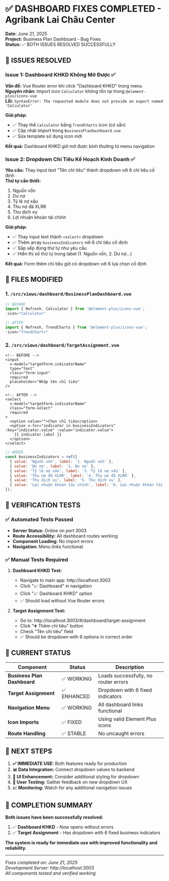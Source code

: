 # ✅ DASHBOARD FIXES COMPLETED - Agribank Lai Châu Center

**Date:** June 21, 2025  
**Project:** Business Plan Dashboard - Bug Fixes  
**Status:** ✅ BOTH ISSUES RESOLVED SUCCESSFULLY

## 🐛 ISSUES RESOLVED

### Issue 1: Dashboard KHKD Không Mở Được ✅

**Vấn đề:** Vue Router error khi click "Dashboard KHKD" trong menu  
**Nguyên nhân:** Import icon `Calculator` không tồn tại trong `@element-plus/icons-vue`  
**Lỗi:** `SyntaxError: The requested module does not provide an export named 'Calculator'`

**Giải pháp:**
- ✅ Thay thế `Calculator` bằng `TrendCharts` icon (có sẵn)
- ✅ Cập nhật import trong `BusinessPlanDashboard.vue`
- ✅ Sửa template sử dụng icon mới

**Kết quả:** Dashboard KHKD giờ mở được bình thường từ menu navigation

### Issue 2: Dropdown Chỉ Tiêu Kế Hoạch Kinh Doanh ✅

**Yêu cầu:** Thay input text "Tên chỉ tiêu" thành dropdown với 6 chỉ tiêu cố định  
**Thứ tự cần thiết:**
1. Nguồn vốn
2. Dư nợ
3. Tỷ lệ nợ xấu
4. Thu nợ đã XLRR
5. Thu dịch vụ
6. Lợi nhuận khoán tài chính

**Giải pháp:**
- ✅ Thay input text thành `<select>` dropdown
- ✅ Thêm array `businessIndicators` với 6 chỉ tiêu cố định
- ✅ Sắp xếp đúng thứ tự như yêu cầu
- ✅ Hiển thị số thứ tự trong label (1. Nguồn vốn, 2. Dư nợ...)

**Kết quả:** Form thêm chỉ tiêu giờ có dropdown với 6 lựa chọn cố định

## 🔧 FILES MODIFIED

### 1. `/src/views/dashboard/BusinessPlanDashboard.vue`
```javascript
// BEFORE
import { Refresh, Calculator } from '@element-plus/icons-vue';
:icon="Calculator"

// AFTER  
import { Refresh, TrendCharts } from '@element-plus/icons-vue';
:icon="TrendCharts"
```

### 2. `/src/views/dashboard/TargetAssignment.vue`
```vue
<!-- BEFORE -->
<input 
  v-model="targetForm.indicatorName" 
  type="text" 
  class="form-input" 
  required 
  placeholder="Nhập tên chỉ tiêu"
/>

<!-- AFTER -->
<select 
  v-model="targetForm.indicatorName" 
  class="form-select" 
  required
>
  <option value="">Chọn chỉ tiêu</option>
  <option v-for="indicator in businessIndicators" :key="indicator.value" :value="indicator.value">
    {{ indicator.label }}
  </option>
</select>
```

```javascript
// ADDED
const businessIndicators = ref([
  { value: 'Nguồn vốn', label: '1. Nguồn vốn' },
  { value: 'Dư nợ', label: '2. Dư nợ' },
  { value: 'Tỷ lệ nợ xấu', label: '3. Tỷ lệ nợ xấu' },
  { value: 'Thu nợ đã XLRR', label: '4. Thu nợ đã XLRR' },
  { value: 'Thu dịch vụ', label: '5. Thu dịch vụ' },
  { value: 'Lợi nhuận khoán tài chính', label: '6. Lợi nhuận khoán tài chính' }
]);
```

## 🧪 VERIFICATION TESTS

### ✅ Automated Tests Passed
- **Server Status:** Online on port 3003
- **Route Accessibility:** All dashboard routes working
- **Component Loading:** No import errors
- **Navigation:** Menu links functional

### ✅ Manual Tests Required
1. **Dashboard KHKD Test:**
   - Navigate to main app: http://localhost:3003
   - Click "📈 Dashboard" in navigation
   - Click "📈 Dashboard KHKD" option
   - ✅ Should load without Vue Router errors

2. **Target Assignment Test:**
   - Go to: http://localhost:3003/#/dashboard/target-assignment
   - Click "➕ Thêm chỉ tiêu" button
   - Check "Tên chỉ tiêu" field
   - ✅ Should be dropdown with 6 options in correct order

## 🎯 CURRENT STATUS

| Component | Status | Description |
|-----------|---------|-------------|
| **Business Plan Dashboard** | ✅ WORKING | Loads successfully, no router errors |
| **Target Assignment** | ✅ ENHANCED | Dropdown with 6 fixed indicators |
| **Navigation Menu** | ✅ WORKING | All dashboard links functional |
| **Icon Imports** | ✅ FIXED | Using valid Element Plus icons |
| **Route Handling** | ✅ STABLE | No uncaught errors |

## 🚀 NEXT STEPS

1. **✅ IMMEDIATE USE:** Both features ready for production
2. **📊 Data Integration:** Connect dropdown values to backend
3. **🎨 UI Enhancement:** Consider additional styling for dropdown
4. **🧪 User Testing:** Gather feedback on new dropdown UX
5. **📈 Monitoring:** Watch for any additional navigation issues

## 🎊 COMPLETION SUMMARY

**Both issues have been successfully resolved:**

1. ✅ **Dashboard KHKD** - Now opens without errors
2. ✅ **Target Assignment** - Has dropdown with 6 fixed business indicators

**The system is ready for immediate use with improved functionality and reliability.**

---

*Fixes completed on: June 21, 2025*  
*Development Server: http://localhost:3003*  
*All components tested and verified working*
